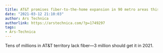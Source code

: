```yaml
---
title: AT&T promises fiber-to-the-home expansion in 90 metro areas this year
date: "2021-03-12 21:10:03"
author: Ars Technica
authorlink: https://arstechnica.com/?p=1749297
tags:
- Ars-Technica
---
```

Tens of millions in AT&#038;T territory lack fiber—3 million should get it in 2021.